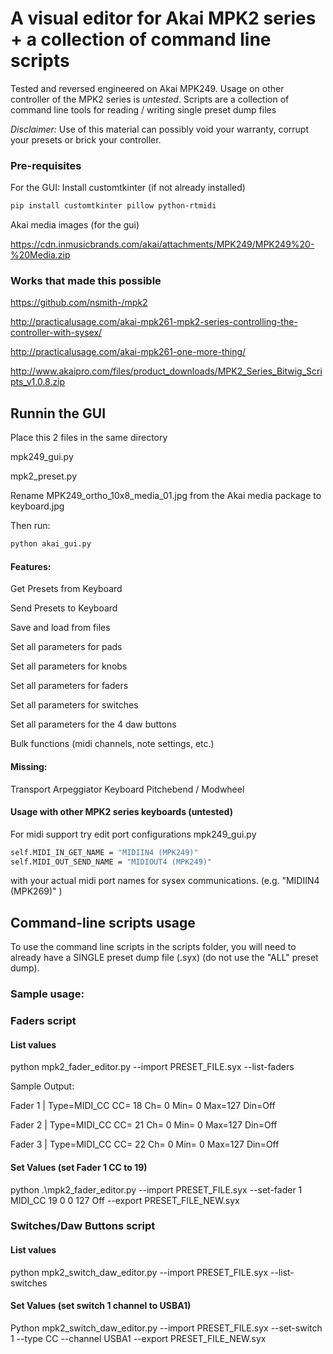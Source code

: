 # A visual editor for Akai MPK2 series + a collection of command line scripts
Tested and reversed engineered on Akai MPK249. 
Usage on other controller of the MPK2 series is _untested_.
Scripts are a collection of command line tools for reading / writing single preset dump files

_Disclaimer:_ Use of this material can possibly void your warranty, corrupt your presets or brick your controller.

### Pre-requisites
For the GUI:
Install customtkinter (if not already installed)
```sh
pip install customtkinter pillow python-rtmidi
```
Akai media images (for the gui)

https://cdn.inmusicbrands.com/akai/attachments/MPK249/MPK249%20-%20Media.zip

### Works that made this possible

https://github.com/nsmith-/mpk2

http://practicalusage.com/akai-mpk261-mpk2-series-controlling-the-controller-with-sysex/

http://practicalusage.com/akai-mpk261-one-more-thing/

http://www.akaipro.com/files/product_downloads/MPK2_Series_Bitwig_Scripts_v1.0.8.zip

## Runnin the GUI
Place this 2 files in the same directory

mpk249_gui.py

mpk2_preset.py

Rename MPK249_ortho_10x8_media_01.jpg from the Akai media package to keyboard.jpg


Then run:

```sh
python akai_gui.py
```

#### Features:
Get Presets from Keyboard

Send Presets to Keyboard

Save and load from files

Set all parameters for pads

Set all parameters for knobs

Set all parameters for faders

Set all parameters for switches

Set all parameters for the 4 daw buttons

Bulk functions (midi channels, note settings, etc.)

#### Missing:
Transport 
Arpeggiator
Keyboard
Pitchebend / Modwheel

#### Usage with other MPK2 series keyboards (untested)

For midi support try edit port configurations mpk249_gui.py
```sh
self.MIDI_IN_GET_NAME = "MIDIIN4 (MPK249)"
self.MIDI_OUT_SEND_NAME = "MIDIOUT4 (MPK249)"
```
with your actual midi port names for sysex communications. (e.g. "MIDIIN4 (MPK269)" )

## Command-line scripts usage
To use the command line scripts in the scripts folder, you will need to already have a SINGLE preset dump file (.syx)
(do not use the "ALL" preset dump).

### Sample usage:
### Faders script

#### List values
python mpk2_fader_editor.py --import PRESET_FILE.syx --list-faders

Sample Output:

Fader  1 | Type=MIDI_CC    CC= 18 Ch= 0 Min=  0 Max=127 Din=Off

Fader  2 | Type=MIDI_CC    CC= 21 Ch= 0 Min=  0 Max=127 Din=Off

Fader  3 | Type=MIDI_CC    CC= 22 Ch= 0 Min=  0 Max=127 Din=Off

#### Set Values (set Fader 1 CC to 19)
python .\mpk2_fader_editor.py --import PRESET_FILE.syx  --set-fader 1 MIDI_CC 19 0 0 127 Off --export PRESET_FILE_NEW.syx

### Switches/Daw Buttons script
#### List values
python mpk2_switch_daw_editor.py --import PRESET_FILE.syx --list-switches
#### Set Values (set switch 1 channel to USBA1)
Python mpk2_switch_daw_editor.py --import PRESET_FILE.syx --set-switch 1 --type CC --channel USBA1 --export PRESET_FILE_NEW.syx

